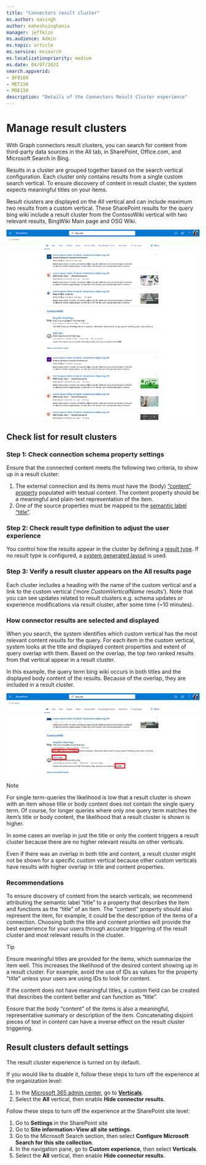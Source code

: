 ```yaml
---
title: "Connectors result cluster"
ms.author: masingh
author: maheshsinghania
manager: jeffkizn
ms.audience: Admin
ms.topic: article
ms.service: mssearch
ms.localizationpriority: medium
ms.date: 04/07/2022
search.appverid:
- BFB160
- MET150
- MOE150
description: "Details of the Connectors Result Cluster experience"
---
```

# Manage result clusters

With Graph connectors result clusters, you can search for content from third-party data sources in the All tab, in SharePoint, Office.com, and Microsoft Search in Bing. 

Results in a cluster are grouped together based on the search vertical configuration. Each cluster only contains results from a single custom search vertical. To ensure discovery of content in result cluster, the system expects meaningful titles on your items.

Result clusters are displayed on the All vertical and can include maximum two results from a custom vertical. These SharePoint results for the query bing wiki include a result cluster from the ContosoWiki vertical with two relevant results, BingWiki Main page and OSG Wiki. 

![Example of a MediaWiki result cluster.](media/result-cluster/result-cluster-example.png)

## Check list for result clusters
### Step 1: Check connection schema property settings
Ensure that the connected content meets the following two criteria, to show up in a result cluster:

1.	The external connection and its items must have the (body) [“content” property](/graph/api/resources/externalconnectors-externalitem?view=graph-rest-beta#properties&preserve-view=true) populated with textual content. The content property should be a meaningful and plain-text representation of the item.
2.	One of the source properties must be mapped to the [semantic label “title”](configure-connector.md?#step-6-assign-property-labels).

### Step 2: Check result type definition to adjust the user experience

You control how the results appear in the cluster by defining a [result type](/manage-result-types). If no result type is configured, a  [system generated layout](/customize-search-page#default-search-result-layout) is used.

### Step 3: Verify a result cluster appears on the All results page

Each cluster includes a heading with the name of the custom vertical and a link to the custom vertical (‘more _CustomVerticalName_ results’). Note that you can see updates related to result clusters e.g. schema updates or experience modifications via result cluster, after some time (~10 minutes). 

### How connector results are selected and displayed
When you search, the system identifies which custom vertical has the most relevant content results for the query. For each item in the custom vertical, system looks at the title and displayed content properties and extent of query overlap with them. Based on the overlap, the top two ranked results from that vertical appear in a result cluster.

In this example, the query term bing wiki occurs in both titles and the displayed body content of the results. Because of the overlap, they are included in a result cluster.

![Highlighted overlapping terms in title and display properties of result clusters](media/result-cluster/ResultClusterHighlight.png)

> [!NOTE]
> For single term-queries the likelihood is low that a result cluster is shown with an item whose title or body content does not contain the single query term. Of course, for longer queries where only one query term matches the item’s title or body content, the likelihood that a result cluster is shown is higher. 
>
> In some cases an overlap in just the title or only the content triggers a result cluster because there are no higher relevant results on other verticals.
> 
> Even if there was an overlap in both title and content, a result cluster might not be shown for a specific custom vertical because other custom verticals have results with higher overlap in title and content properties.

### Recommendations
To ensure discovery of content from the search verticals, we recommend attributing the semantic label “title” to a property that describes the item and functions as the “title” of an item. The "content" property should also represent the item, for example, it could be the description of the items of a connection. Choosing both the title and content priorities will provide the best experience for your users through accurate triggering of the result cluster and most relevant results in the cluster.

> [!TIP]
> Ensure meaningful titles are provided for the items, which summarize the item well. This increases the likelihood of the desired content showing up in a result cluster. For example, avoid the use of IDs as values for the property "title" unless your users are using IDs to look for content.
> 
> If the content does not have meaningful titles, a custom field can be created that describes the content better and can function as “title”. 
>
> Ensure that the body “content” of the items is also a meaningful, representative summary or description of the item. Concatenating disjoint pieces of text in content can have a inverse effect on the result cluster triggering.

## Result clusters default settings
  
The result cluster experience is turned on by default.  

If you would like to disable it, follow these steps to turn off the experience at the organization level:

1. In the [Microsoft 365 admin center](https://admin.microsoft.com), go to [**Verticals**](https://admin.microsoft.com/Adminportal/Home#/MicrosoftSearch/verticals).
1. Select  the **All** vertical, then enable **Hide connector results**.

Follow these steps to turn off the experience at the SharePoint site level:

1. Go to **Settings** in the SharePoint site
2. Go to **Site information**>**View all site settings**.
3. Go to the Microsoft Search section, then select **Configure Microsoft Search for this site collection**.
4. In the navigation pane, go to **Custom experience**, then select **Verticals**.
5. Select the **All** vertical, then enable **Hide connector results**.
